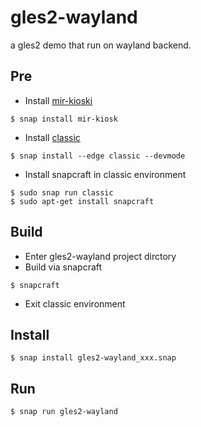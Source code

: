 gles2-wayland
=============

a gles2 demo that run on wayland backend.


## Pre
* Install [mir-kioski](https://snapcraft.io/blog/mir-kiosk-uses-mir)
```
$ snap install mir-kiosk
```
* Install [classic](https://kyrofa.com/posts/ros-on-arm64-with-ubuntu-core)
```
$ snap install --edge classic --devmode
```
* Install snapcraft in classic environment
```
$ sudo snap run classic
$ sudo apt-get install snapcraft
```

## Build
* Enter gles2-wayland project dirctory
* Build via snapcraft
```
$ snapcraft
```
* Exit classic environment

## Install
```
$ snap install gles2-wayland_xxx.snap
```

## Run
```
$ snap run gles2-wayland
```
